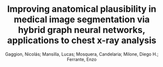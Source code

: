 ---
paperId: 31
author: Gaggion, Nicolás; Mansilla, Lucas; Mosquera, Candelaria; Milone, Diego H.; Ferrante, Enzo 
publicationauthor:  Gaggion, N. et al.
title: Improving anatomical plausibility in medical image segmentation via hybrid graph neural networks, applications to chest x-ray analysis
pdf: 31_camera_ready.pdf
poster: 31_poster.png
pitch:
type: Poster
topic: Medical Images
category: Extended Abstract
link: https://research.latinxinai.org/papers/cvpr/2022/pdf/31_camera_ready.pdf
conference: cvpr
year: 2022
tags: cvpr-2022-ea
location: Virtual
---